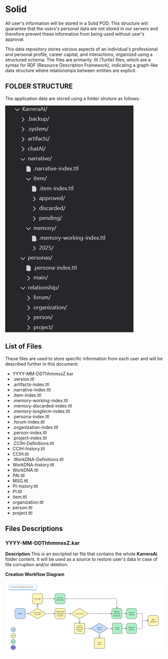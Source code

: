 # Solid

All user's information will be stored in a Solid POD. This structure will guarantee that the users's personal data are not stored in our servers and therefore prevent these information from being used without user's approval.

This data repository stores various aspects of an individual's professional and personal profile, career capital, and interactions, organized using a structured schema. The files are primarily .ttl (Turtle) files, which are a syntax for RDF (Resource Description Framework), indicating a graph-like data structure where relationships between entities are explicit.

## FOLDER STRUCTURE

The application data are stored using a folder struture as follows:

![image info](./assets/PodFolder.png)

## List of Files

These files are used to store specific information from each user and will be described further in this document:

* YYYY-MM-DDThhmmssZ.kar
* .version.ttl
* .artifacts-index.ttl
* .narrative-index.ttl
* .item-index.ttl
* .memory-working-index.ttl
* .memory-discarded-index.ttl
* .memory-longterm-index.ttl
* .persona-index.ttl
* .forum-index.ttl
* .organization-index.ttl
* .person-index.ttl
* .project-index.ttl
* .CCIH-Definitions.ttl
* CCIH-history.ttl
* CCIH.ttl
* .WorkDNA-Definitions.ttl
* WorkDNA-history.ttl
* WorkDNA.ttl
* PAI.ttl
* MSG.ttl
* PI-history.ttl
* PI.ttl
* item.ttl
* organization.ttl
* person.ttl
* project.ttl

## Files Descriptions

### YYYY-MM-DDThhmmssZ.kar

**Description**
This is an excripted tar file that contains the whole **KarreraAi** folder content. It will be used as a source to restore user's data in case of file corruption and/or deletion.

**Creation Workflow Diagram**

![image info](./assets/BackupFlow.jpg)
